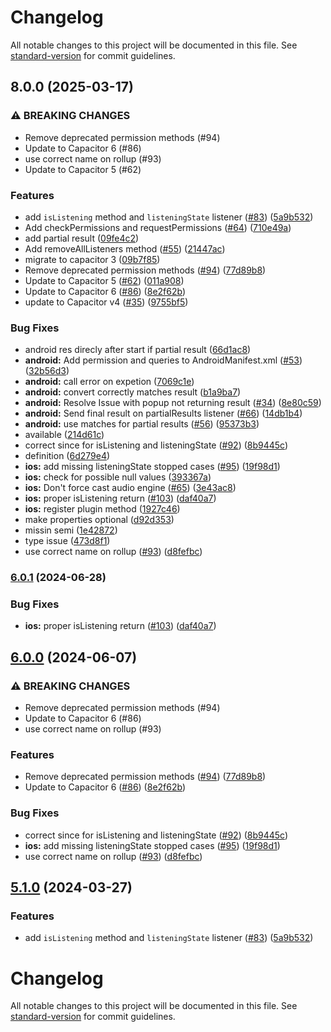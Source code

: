 # Changelog

All notable changes to this project will be documented in this file. See [standard-version](https://github.com/conventional-changelog/standard-version) for commit guidelines.

## 8.0.0 (2025-03-17)


### ⚠ BREAKING CHANGES

* Remove deprecated permission methods (#94)
* Update to Capacitor 6 (#86)
* use correct name on rollup (#93)
* Update to Capacitor 5 (#62)

### Features

* add `isListening` method and `listeningState` listener ([#83](https://github.com/capacitor-community/speech-recognition/issues/83)) ([5a9b532](https://github.com/capacitor-community/speech-recognition/commit/5a9b532f316df7585b94e65bff77b642df5eb32e))
* Add checkPermissions and requestPermissions ([#64](https://github.com/capacitor-community/speech-recognition/issues/64)) ([710e49a](https://github.com/capacitor-community/speech-recognition/commit/710e49ae6f4ed2889ab9d4416ddec7200cbb2b21))
* add partial result  ([09fe4c2](https://github.com/capacitor-community/speech-recognition/commit/09fe4c2bcd4fa11dc7325eb6c56362de4dee464f))
* Add removeAllListeners method ([#55](https://github.com/capacitor-community/speech-recognition/issues/55)) ([21447ac](https://github.com/capacitor-community/speech-recognition/commit/21447ac73acac634a4ccbdb233399d4d7487f1c8))
* migrate to capacitor 3 ([09b7f85](https://github.com/capacitor-community/speech-recognition/commit/09b7f8553373e9bb2758618778ac353887ab9f30))
* Remove deprecated permission methods ([#94](https://github.com/capacitor-community/speech-recognition/issues/94)) ([77d89b8](https://github.com/capacitor-community/speech-recognition/commit/77d89b86117a9e1adc88abfafc8c9327ea5fef8d))
* Update to Capacitor 5 ([#62](https://github.com/capacitor-community/speech-recognition/issues/62)) ([011a908](https://github.com/capacitor-community/speech-recognition/commit/011a908fe5782b7d5ecc8d28c6dda7f5e7ac55d3))
* Update to Capacitor 6 ([#86](https://github.com/capacitor-community/speech-recognition/issues/86)) ([8e2f62b](https://github.com/capacitor-community/speech-recognition/commit/8e2f62b5ed37fdb8acf33c31b4e7157d03a47739))
* update to Capacitor v4 ([#35](https://github.com/capacitor-community/speech-recognition/issues/35)) ([9755bf5](https://github.com/capacitor-community/speech-recognition/commit/9755bf5058a6bfb903346882e1ab501612ca1e9b))


### Bug Fixes

* android res direcly after start if partial result ([66d1ac8](https://github.com/capacitor-community/speech-recognition/commit/66d1ac81561d98016dd7a7fef6ac2754913dc130))
* **android:** Add permission and queries to AndroidManifest.xml ([#53](https://github.com/capacitor-community/speech-recognition/issues/53)) ([32b56d3](https://github.com/capacitor-community/speech-recognition/commit/32b56d3e4784a4dd593674d36a5bbb4686af2553))
* **android:** call error on expetion ([7069c1e](https://github.com/capacitor-community/speech-recognition/commit/7069c1e2a15e74f47b5c6e90664cc7eecca2db95))
* **android:** convert correctly matches result ([b1a9ba7](https://github.com/capacitor-community/speech-recognition/commit/b1a9ba7e9f38118b9566ee4566db17da4114cdfb))
* **android:** Resolve Issue with popup not returning result ([#34](https://github.com/capacitor-community/speech-recognition/issues/34)) ([8e80c59](https://github.com/capacitor-community/speech-recognition/commit/8e80c59dc571d0286e272f2d3f762fe378945712))
* **android:** Send final result on partialResults listener ([#66](https://github.com/capacitor-community/speech-recognition/issues/66)) ([14db1b4](https://github.com/capacitor-community/speech-recognition/commit/14db1b49c50001d9ee363f73f900cb670763c0f6))
* **android:** use matches for partial results ([#56](https://github.com/capacitor-community/speech-recognition/issues/56)) ([95373b3](https://github.com/capacitor-community/speech-recognition/commit/95373b3c373b93309f8a7d873703c19de7229dfd))
* available ([214d61c](https://github.com/capacitor-community/speech-recognition/commit/214d61cdf21b377dafe273665fa16344282d6154))
* correct since for isListening and listeningState ([#92](https://github.com/capacitor-community/speech-recognition/issues/92)) ([8b9445c](https://github.com/capacitor-community/speech-recognition/commit/8b9445caf09093422d761c6b3f91ed330d273047))
* definition ([6d279e4](https://github.com/capacitor-community/speech-recognition/commit/6d279e41b944a0d4b39dd69e1c92fa3873525b0d))
* **ios:** add missing listeningState stopped cases ([#95](https://github.com/capacitor-community/speech-recognition/issues/95)) ([19f98d1](https://github.com/capacitor-community/speech-recognition/commit/19f98d13b6a9454373a7d1af57e83f49fa823174))
* **ios:** check for possible null values ([393367a](https://github.com/capacitor-community/speech-recognition/commit/393367a878abd8f6aa3f25a66fff5bc94fe6747b))
* **ios:** Don't force cast audio engine ([#65](https://github.com/capacitor-community/speech-recognition/issues/65)) ([3e43ac8](https://github.com/capacitor-community/speech-recognition/commit/3e43ac81e3f09938c6d75619a6735be57eb36fbe))
* **ios:** proper isListening return ([#103](https://github.com/capacitor-community/speech-recognition/issues/103)) ([daf40a7](https://github.com/capacitor-community/speech-recognition/commit/daf40a73fda9b1caa5e84df41bf15ff687617742))
* **ios:** register plugin method ([1927c46](https://github.com/capacitor-community/speech-recognition/commit/1927c4659a8e0a1bb3cb73e8fa4e7d1caa67159e))
* make properties optional ([d92d353](https://github.com/capacitor-community/speech-recognition/commit/d92d353b3cbbcc093b5bc6b4d27fb1de38f235ec))
* missin semi ([1e42872](https://github.com/capacitor-community/speech-recognition/commit/1e4287202534ecc34af3aa4451f76840fe7fd6d2))
* type issue ([473d8f1](https://github.com/capacitor-community/speech-recognition/commit/473d8f112740df2c774ad2be8e0abd7b5b15e48b))
* use correct name on rollup ([#93](https://github.com/capacitor-community/speech-recognition/issues/93)) ([d8fefbc](https://github.com/capacitor-community/speech-recognition/commit/d8fefbc13594c7949e3bc687355c7308d9f90d8d))

### [6.0.1](https://github.com/capacitor-community/speech-recognition/compare/v6.0.0...v6.0.1) (2024-06-28)


### Bug Fixes

* **ios:** proper isListening return ([#103](https://github.com/capacitor-community/speech-recognition/issues/103)) ([daf40a7](https://github.com/capacitor-community/speech-recognition/commit/daf40a73fda9b1caa5e84df41bf15ff687617742))

## [6.0.0](https://github.com/capacitor-community/speech-recognition/compare/v5.1.0...v6.0.0) (2024-06-07)


### ⚠ BREAKING CHANGES

* Remove deprecated permission methods (#94)
* Update to Capacitor 6 (#86)
* use correct name on rollup (#93)

### Features

* Remove deprecated permission methods ([#94](https://github.com/capacitor-community/speech-recognition/issues/94)) ([77d89b8](https://github.com/capacitor-community/speech-recognition/commit/77d89b86117a9e1adc88abfafc8c9327ea5fef8d))
* Update to Capacitor 6 ([#86](https://github.com/capacitor-community/speech-recognition/issues/86)) ([8e2f62b](https://github.com/capacitor-community/speech-recognition/commit/8e2f62b5ed37fdb8acf33c31b4e7157d03a47739))


### Bug Fixes

* correct since for isListening and listeningState ([#92](https://github.com/capacitor-community/speech-recognition/issues/92)) ([8b9445c](https://github.com/capacitor-community/speech-recognition/commit/8b9445caf09093422d761c6b3f91ed330d273047))
* **ios:** add missing listeningState stopped cases ([#95](https://github.com/capacitor-community/speech-recognition/issues/95)) ([19f98d1](https://github.com/capacitor-community/speech-recognition/commit/19f98d13b6a9454373a7d1af57e83f49fa823174))
* use correct name on rollup ([#93](https://github.com/capacitor-community/speech-recognition/issues/93)) ([d8fefbc](https://github.com/capacitor-community/speech-recognition/commit/d8fefbc13594c7949e3bc687355c7308d9f90d8d))

## [5.1.0](https://github.com/capacitor-community/speech-recognition/compare/v5.0.0...v5.1.0) (2024-03-27)


### Features

* add `isListening` method and `listeningState` listener ([#83](https://github.com/capacitor-community/speech-recognition/issues/83)) ([5a9b532](https://github.com/capacitor-community/speech-recognition/commit/5a9b532f316df7585b94e65bff77b642df5eb32e))

# Changelog

All notable changes to this project will be documented in this file. See [standard-version](https://github.com/conventional-changelog/standard-version) for commit guidelines.
